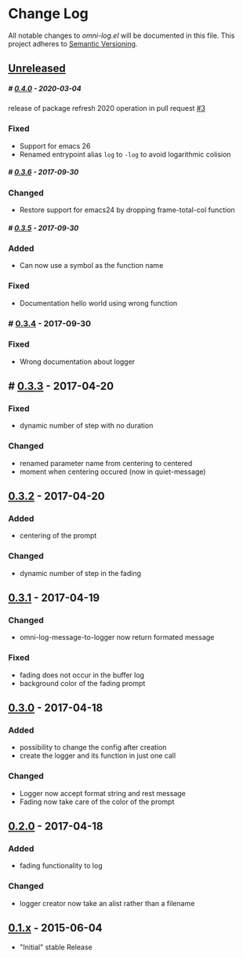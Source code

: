 # Change Log

All notable changes to *omni-log.el* will be documented in this file.
This project adheres to [Semantic Versioning](http://semver.org/).

## [Unreleased][unreleased]
##### # [0.4.0] - 2020-03-04
release of package refresh 2020 operation in pull request [#3](https://github.com/AdrieanKhisbe/omni-log.el/pull/3)
### Fixed
- Support for emacs 26
- Renamed entrypoint alias `log` to `-log` to avoid logarithmic colision

##### # [0.3.6] - 2017-09-30
### Changed
- Restore support for emacs24 by dropping frame-total-col function
##### # [0.3.5] - 2017-09-30
### Added
- Can now use a symbol as the function name
### Fixed
- Documentation hello world using wrong function
### # [0.3.4] - 2017-09-30
### Fixed
- Wrong documentation about logger
## # [0.3.3] - 2017-04-20
### Fixed
- dynamic number of step with no duration
### Changed
- renamed parameter name from centering to centered
- moment when centering occured (now in quiet-message)
## [0.3.2] - 2017-04-20
### Added
- centering of the prompt
### Changed
- dynamic number of step in the fading
## [0.3.1] - 2017-04-19
### Changed
-  omni-log-message-to-logger now return formated message
### Fixed
- fading does not occur in the buffer log
- background color of the fading prompt
## [0.3.0] - 2017-04-18
### Added
- possibility to change the config after creation
- create the logger and its function in just one call
### Changed
- Logger now accept format string and rest message
- Fading now take care of the color of the prompt

## [0.2.0] - 2017-04-18
### Added
- fading functionality to log
### Changed
- logger creator now take an alist rather than a filename

## [0.1.x] - 2015-06-04
- "Initial" stable Release

[unreleased]: https://github.com/AdrieanKhisbe/omni-log.el/compare/v0.4.0...HEAD
[0.4.0]: https://github.com/AdrieanKhisbe/omni-log.el/compare/v0.3.6...v0.4.0
[0.3.6]: https://github.com/AdrieanKhisbe/omni-log.el/compare/v0.3.5...v0.3.6
[0.3.5]: https://github.com/AdrieanKhisbe/omni-log.el/compare/v0.3.4...v0.3.5
[0.3.4]: https://github.com/AdrieanKhisbe/omni-log.el/compare/v0.3.3...v0.3.4
[0.3.3]: https://github.com/AdrieanKhisbe/omni-log.el/compare/v0.3.2...v0.3.3
[0.3.2]: https://github.com/AdrieanKhisbe/omni-log.el/compare/v0.3.1...v0.3.2
[0.3.1]: https://github.com/AdrieanKhisbe/omni-log.el/compare/v0.3.0...v0.3.1
[0.3.0]: https://github.com/AdrieanKhisbe/omni-log.el/compare/v0.2.0...v0.3.0
[0.2.0]: https://github.com/AdrieanKhisbe/omni-log.el/compare/v0.1.2....v0.2.0
[0.1.x]: https://github.com/AdrieanKhisbe/omni-log.el/compare/907eb8f....v0.1.2
